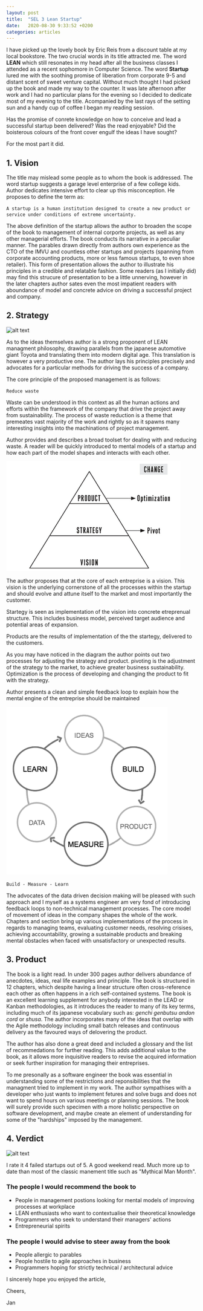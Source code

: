 ```yaml
---
layout: post
title:  "SEL 3 Lean Startup"
date:   2020-08-30 9:33:52 +0200
categories: articles
---
```


I have picked up the lovely book by Eric Reis from a discount table at my local bookstore. The two crucial words in its title attracted me. The word **LEAN** which still resonates in my head after all the business classes I attended as a recent sophomore in Computer Science. The word **Startup** lured me with the soothing promise of liberation from corporate 9-5 and distant scent of sweet venture capital. Without much thought I had picked up the book and made my way to the counter. It was late afternoon after work and I had no particular plans for the evening so I decided to dedicate most of my evening to the title. Acompanied by the last rays of the setting sun and a handy cup of coffee I began my reading session. 

Has the promise of conrete knowledge on how to conceive and lead a successful startup been delivered? Was the read enjoyable?  Did the boisterous colours of the front cover engulf the ideas I have sought?

For the most part it did.

## 1. Vision

The title may mislead some people as to whom the book is addressed. The word startup suggests a garage level enterprise of a few college kids. Author dedicates intensive effort to clear up this misconception. He proposes to define the term as:

```
A startup is a human institution designed to create a new product or service under conditions of extreme uncertainty.
```

The above definition of the startup allows the author to broaden the scope of the book to management of internal corporte projects, as well as any other managerial efforts. The book conducts its narrative in a peculiar manner. 
The parables drawn directly from authors own experience as the CTO of the IMVU and countless other startups and projects (spanning from corporate accounting products, more or less famous startups, to even shoe retailer). This form of presentation allows the author to illustrate his principles in a credible and relatable fashion. Some readers (as I initially did) may find this strucure of presentation to be a little unnerving, however in the later chapters author sates even the most impatient readers with aboundance of model and concrete advice on driving a successful project and company.  
 

## 2. Strategy
![alt text](https://media.giphy.com/media/26hkhHMHwnnUqL8TC/giphy.gif "All good")

As to the ideas themselves author is a strong proponent of LEAN managment philosophy, drawing parallels from the japanese automotive giant Toyota and translating them into modern digital age. This translation is however a very productive one. The author lays his principles precisely and advocates for a particular methods for driving the success of a company.

The core principle of the proposed management is as follows:

```
Reduce waste
```

Waste can be understood in this context as all the human actions and efforts within the framework of the company that drive the project away from sustainability. The process of waste reduction is a theme that premeates vast majority of the work and rightly so as it spawns many interesting insights into the machinations of project management.

Author provides and describes a broad toolset for dealing with and reducing waste. A reader will be quickly introduced to mental models of a startup and how each part of the model shapes and interacts with each other.

<img src="/jantar-theme/assets/img/vsp_pyramid.png" alt="vsp-pyramid">

The author proposes that at the core of each entreprise is a vision. This vision is the underlying cornerstone of all the processes within the startup and should evolve and attune itself to the market and most importantly the customer. 

Startegy is seen as implementation of the vision into concrete etreprenual structure. This includes business model, perceived target audience and potential areas of expansion.

Products are the results of implementation of the the startegy, delivered to the customers. 

As you may have noticed in the diagram the author points out two processes for adjusting the strategy and product. pivoting is the adjustment of the strategy to the market, to achieve greater business sustainability. Optimization is the process of developing and changing the product to fit with the strategy.

Author presents a clean and simple feedback loop to explain how the mental engine of the entreprise should be maintained

<img src="/jantar-theme/assets/img/build-measure-learn.png" alt="build-measure-learn">

```
Build - Measure - Learn
```

The advocates of the data driven decision making will be pleased with such approach and I myself as a systems engineer am very fond of introducing feedback loops to non-technical management processes. The core model of movement of ideas in the company shapes the whole of the work. Chapters and section bring up various implementations of the process in regards to managing teams, evaluating customer needs, resolving crisises, achieving accountability, growing a sustainable products and breaking mental obstacles when faced with unsatisfactory or unexpected results. 

## 3. Product

The book is a light read. In under 300 pages author delivers abundance of anecdotes, ideas, real life examples and principle. The book is structured in 12 chapters, which despite having a linear structure often cross-reference each other as often happens in a rich self-contained systems. The book is an excellent learning supplement for anybody interested in the LEAD or Kanban methodologies, as it introduces the reader to many of its key terms, including much of its japanese vocabulary such as: *genchi genbutsu* *andon cord* or *shusa*. The author incorporates many of the ideas that overlap with the Agile methodology including small batch releases and continuous delivery as the favoured ways of delovering the product.

The author has also done a great deed and included a glossary and the list of recommedations for further reading. This adds additional value to the book, as it allows more inquisitive readers to revise the acquired information or seek further inspiration for managing their entreprises.

To me presonally as a software engineer the book was essential in understanding some of the restrictions and reponsibilities that the managment tried to implement in my work. The author sympathises with a developer who just wants to implement fetures and solve bugs and does not want to spend hours on various meetings or planning sessions. The book will surely provide such specimen with a more holistic perspective on software development, and maybe create an element of understanding for some of the "hardships" imposed by the management.

## 4. Verdict

![alt text](https://media.giphy.com/media/m2Q7FEc0bEr4I/giphy.gif "All good")

I rate it 4 failed startups out of 5. A good weekend read. Much more up to date than most of the classic manement title such as "Mythical Man Month".

### The people I would recommend the book to
- People in management postions looking for mental models of improving processes at workplace
- LEAN enthusiasts who want to contextualise their theoretical knowledge
- Programmers who seek to understand their managers' actions
- Entrepreneurial spirits 


### The people I would advise to steer away from the book
- People allergic to parables
- People hostile to agile approaches in business
- Programmers hoping for strictly technical / architectural advice

I sincerely hope you enjoyed the article,

Cheers,

Jan

